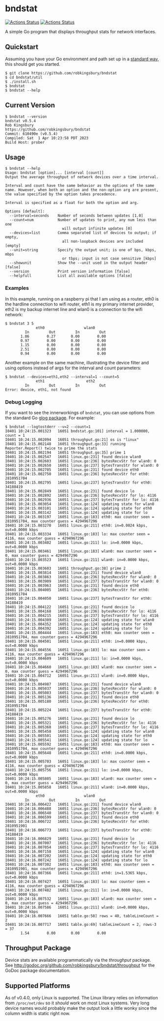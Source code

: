 # bndstat
[![Actions Status](https://github.com/robkingsbury/bndstat/workflows/Build/badge.svg)](https://github.com/robkingsbury/bndstat/actions)
[![Actions Status](https://github.com/robkingsbury/bndstat/workflows/Test/badge.svg)](https://github.com/robkingsbury/bndstat/actions)

A simple Go program that displays throughput stats for network interfaces.

## Quickstart

Assuming you have your Go environment and path set up in a
[standard way](https://golang.org/cmd/go/#hdr-Compile_and_install_packages_and_dependencies),
this should get you started.

```
$ git clone https://github.com/robkingsbury/bndstat
$ cd bndstat/util
$ ./install.sh
$ bndstat
$ bndstat --help
```

## Current Version

```
$ bndstat --version
bndstat v0.5.4
Rob Kingsbury
https://github.com/robkingsbury/bndstat
Commit: 610490e (v0.5.4)
Compiled: Sat  1 Apr 10:23:58 PDT 2023
Build Host: prober
```

## Usage

```
$ bndstat --help
Usage: bndstat [option]... [interval [count]]
Output the average throughput of network devices over a time interval.

Interval and count have the same behavior as the options of the same
name. However, when both an option and the non-option arg are present,
the value specified by the option takes precedence.

Interval is specified as a float for both the option and arg.

Options [default]:
  --interval=seconds    Number of seconds between updates [1.0]
  --count=num           Number of updates to print, any num less than one
                          will output infinite updates [0]
  --devices=list        Comma separated list of devices to output; if empty,
                          all non-loopback devices are included [empty]
  --unit=string         Specify the output unit; is one of bps, kbps, mbps
                          or tbps; input is not case sensitive [kbps]
  --showunit            Show the --unit used in the output header [false]
  --version             Print version information [false]
  --helpfull            List all available options [false]
```

### Examples

In this example, running on a raspberry pi that I am using as a router, eth0 is the hardline connection to wifi router, eth1 is my
primary internet provider, eth2 is my backup internet line and wlan0 is a connection to the wifi network:

```
$ bndstat 3 5
              eth0                  wlan0     
         In         Out         In         Out
       1.86        0.27       0.00        0.00
       0.97        0.00       0.00        0.00
       1.15        0.00       0.00        0.00
       2.51        0.00       0.00        0.00
       0.94        0.00       0.00        0.00
```

Another example on the same machine, illustrating the device filter and using options instead of args for the interval and
count parameters:

```
$ bndstat --devices=eth1,eth2 --interval=1 --count=5
              eth1                   eth2     
         In         Out         In         Out
Error: device, eth1, not found
```

### Debug Logging
If you want to see the innerworkings of `bndstat`, you can use options from the standard Go [glog package](https://github.com/golang/glog). For example:

```
$ bndstat --logtostderr --v=2 --count=1
I0401 10:24:15.001323   16051 bndstat.go:101] interval = 1.000000, count = 1
I0401 10:24:15.002094   16051 throughput.go:21] os is "linux"
I0401 10:24:15.002148   16051 throughput.go:33] running Reporter.Report() twice to prime the stats
I0401 10:24:15.002194   16051 throughput.go:35] prime 1
I0401 10:24:15.002547   16051 linux.go:231] found device wlan0
I0401 10:24:15.002603   16051 linux.go:236] bytesRecvStr for wlan0: 0
I0401 10:24:15.002650   16051 linux.go:237] bytesTransStr for wlan0: 0
I0401 10:24:15.002705   16051 linux.go:231] found device eth0
I0401 10:24:15.002750   16051 linux.go:236] bytesRecvStr for eth0: 2810951704
I0401 10:24:15.002795   16051 linux.go:237] bytesTransStr for eth0: 34188419
I0401 10:24:15.002849   16051 linux.go:231] found device lo
I0401 10:24:15.002892   16051 linux.go:236] bytesRecvStr for lo: 4116
I0401 10:24:15.002936   16051 linux.go:237] bytesTransStr for lo: 4116
I0401 10:24:15.003054   16051 linux.go:124] updating state for wlan0
I0401 10:24:15.003101   16051 linux.go:124] updating state for eth0
I0401 10:24:15.003142   16051 linux.go:124] updating state for lo
I0401 10:24:15.003197   16051 linux.go:183] eth0: max counter seen = 2810951704, max counter guess = 4294967296
I0401 10:24:15.003270   16051 linux.go:211] eth0: in=0.0024 kbps, out=0.0000 kbps
I0401 10:24:15.003334   16051 linux.go:183] lo: max counter seen = 4116, max counter guess = 4294967296
I0401 10:24:15.003402   16051 linux.go:211] lo: in=0.0000 kbps, out=0.0000 kbps
I0401 10:24:15.003461   16051 linux.go:183] wlan0: max counter seen = 0, max counter guess = 4294967296
I0401 10:24:15.003523   16051 linux.go:211] wlan0: in=0.0000 kbps, out=0.0000 kbps
I0401 10:24:15.003603   16051 throughput.go:38] prime 2
I0401 10:24:15.003814   16051 linux.go:231] found device wlan0
I0401 10:24:15.003863   16051 linux.go:236] bytesRecvStr for wlan0: 0
I0401 10:24:15.003909   16051 linux.go:237] bytesTransStr for wlan0: 0
I0401 10:24:15.003963   16051 linux.go:231] found device eth0
I0401 10:24:15.004005   16051 linux.go:236] bytesRecvStr for eth0: 2810951704
I0401 10:24:15.004050   16051 linux.go:237] bytesTransStr for eth0: 34188419
I0401 10:24:15.004122   16051 linux.go:231] found device lo
I0401 10:24:15.004168   16051 linux.go:236] bytesRecvStr for lo: 4116
I0401 10:24:15.004215   16051 linux.go:237] bytesTransStr for lo: 4116
I0401 10:24:15.004309   16051 linux.go:124] updating state for wlan0
I0401 10:24:15.004352   16051 linux.go:124] updating state for eth0
I0401 10:24:15.004392   16051 linux.go:124] updating state for lo
I0401 10:24:15.004444   16051 linux.go:183] eth0: max counter seen = 2810951704, max counter guess = 4294967296
I0401 10:24:15.004501   16051 linux.go:211] eth0: in=0.0000 kbps, out=0.0000 kbps
I0401 10:24:15.004556   16051 linux.go:183] lo: max counter seen = 4116, max counter guess = 4294967296
I0401 10:24:15.004609   16051 linux.go:211] lo: in=0.0000 kbps, out=0.0000 kbps
I0401 10:24:15.004660   16051 linux.go:183] wlan0: max counter seen = 0, max counter guess = 4294967296
I0401 10:24:15.004712   16051 linux.go:211] wlan0: in=0.0000 kbps, out=0.0000 kbps
I0401 10:24:15.004987   16051 linux.go:231] found device wlan0
I0401 10:24:15.005037   16051 linux.go:236] bytesRecvStr for wlan0: 0
I0401 10:24:15.005083   16051 linux.go:237] bytesTransStr for wlan0: 0
I0401 10:24:15.005136   16051 linux.go:231] found device eth0
I0401 10:24:15.005180   16051 linux.go:236] bytesRecvStr for eth0: 2810951704
I0401 10:24:15.005224   16051 linux.go:237] bytesTransStr for eth0: 34188419
I0401 10:24:15.005276   16051 linux.go:231] found device lo
I0401 10:24:15.005321   16051 linux.go:236] bytesRecvStr for lo: 4116
I0401 10:24:15.005368   16051 linux.go:237] bytesTransStr for lo: 4116
I0401 10:24:15.005458   16051 linux.go:124] updating state for wlan0
I0401 10:24:15.005501   16051 linux.go:124] updating state for eth0
I0401 10:24:15.005541   16051 linux.go:124] updating state for lo
I0401 10:24:15.005592   16051 linux.go:183] eth0: max counter seen = 2810951704, max counter guess = 4294967296
I0401 10:24:15.005648   16051 linux.go:211] eth0: in=0.0000 kbps, out=0.0000 kbps
I0401 10:24:15.005703   16051 linux.go:183] lo: max counter seen = 4116, max counter guess = 4294967296
I0401 10:24:15.005756   16051 linux.go:211] lo: in=0.0000 kbps, out=0.0000 kbps
I0401 10:24:15.005805   16051 linux.go:183] wlan0: max counter seen = 0, max counter guess = 4294967296
I0401 10:24:15.005858   16051 linux.go:211] wlan0: in=0.0000 kbps, out=0.0000 kbps
              eth0                  wlan0     
         In         Out         In         Out
I0401 10:24:16.006422   16051 linux.go:231] found device wlan0
I0401 10:24:16.006488   16051 linux.go:236] bytesRecvStr for wlan0: 0
I0401 10:24:16.006540   16051 linux.go:237] bytesTransStr for wlan0: 0
I0401 10:24:16.006599   16051 linux.go:231] found device eth0
I0401 10:24:16.006722   16051 linux.go:236] bytesRecvStr for eth0: 2810951901
I0401 10:24:16.006773   16051 linux.go:237] bytesTransStr for eth0: 34188419
I0401 10:24:16.006829   16051 linux.go:231] found device lo
I0401 10:24:16.007007   16051 linux.go:236] bytesRecvStr for lo: 4116
I0401 10:24:16.007054   16051 linux.go:237] bytesTransStr for lo: 4116
I0401 10:24:16.007158   16051 linux.go:124] updating state for wlan0
I0401 10:24:16.007202   16051 linux.go:124] updating state for eth0
I0401 10:24:16.007242   16051 linux.go:124] updating state for lo
I0401 10:24:16.007302   16051 linux.go:183] eth0: max counter seen = 2810951901, max counter guess = 4294967296
I0401 10:24:16.007366   16051 linux.go:211] eth0: in=1.5365 kbps, out=0.0000 kbps
I0401 10:24:16.007427   16051 linux.go:183] lo: max counter seen = 4116, max counter guess = 4294967296
I0401 10:24:16.007482   16051 linux.go:211] lo: in=0.0000 kbps, out=0.0000 kbps
I0401 10:24:16.007532   16051 linux.go:183] wlan0: max counter seen = 0, max counter guess = 4294967296
I0401 10:24:16.007586   16051 linux.go:211] wlan0: in=0.0000 kbps, out=0.0000 kbps
I0401 10:24:16.007666   16051 table.go:58] rows = 40, tableLineCount = 2
I0401 10:24:16.007717   16051 table.go:69] tableLineCount = 2, rows-3 = 37
       1.54        0.00       0.00        0.00
```

## Throughput Package

Device stats are available programmatically via the *throughput* package. See http://godoc.org/github.com/robkingsbury/bndstat/throughput for the GoDoc package documentation.

## Supported Platforms

As of v0.4.0, only Linux is supported. The Linux library relies on information from `/proc/net/dev` so it *should* work on most Linux systems. Very long device names would probably make the output look a little wonky since the column width is static right now.
